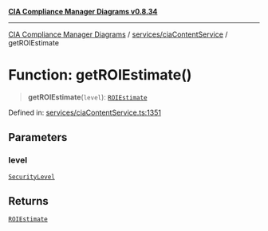 [**CIA Compliance Manager Diagrams v0.8.34**](../../../README.md)

***

[CIA Compliance Manager Diagrams](../../../modules.md) / [services/ciaContentService](../README.md) / getROIEstimate

# Function: getROIEstimate()

> **getROIEstimate**(`level`): [`ROIEstimate`](../../../types/interfaces/ROIEstimate.md)

Defined in: [services/ciaContentService.ts:1351](https://github.com/Hack23/cia-compliance-manager/blob/a33140701dae02a85d2f0d957645dda4d2c4da41/src/services/ciaContentService.ts#L1351)

## Parameters

### level

[`SecurityLevel`](../../../types/cia/type-aliases/SecurityLevel.md)

## Returns

[`ROIEstimate`](../../../types/interfaces/ROIEstimate.md)
